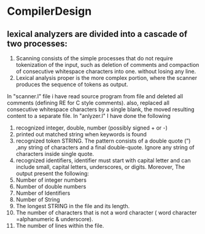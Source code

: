 # CompilerDesign

## lexical analyzers are divided into a cascade of two processes: 
  1. Scanning consists of the simple processes that do not require tokenization of the input, such as deletion of comments and compaction of consecutive whitespace characters into one. without losing any line. 
  2. Lexical analysis proper is the more complex portion, where the scanner produces the sequence of tokens as output. 
  
In "scanner.l" file i have read source program from file and deleted all comments (defining RE for C style comments). also, replaced all consecutive whitespace characters by a single blank, the moved resulting content to a separate file.
In "anlyzer.l" I have done the following 
  1. recognized integer, double, number (possibly signed + or -) 
  2. printed out matched string when keywords is found 
  3. recognized token STRING. The pattern consists of a double quote (”) ,any string of characters and a final double-quote. Ignore any string of characters inside     single quote. 
  4. recognized identifiers, identifier must start with capital letter and can include small, capital letters, underscores, or digits. 
Moreover, The output present the following:
  5. Number of integer numbers 
  6. Number of double numbers 
  7. Number of Identifiers 
  8. Number of String 
  9. The longest STRING in the file and its length. 
  10. The number of characters that is not a word character ( word character =alphanumeric & underscore). 
  11. The number of lines within the file.
